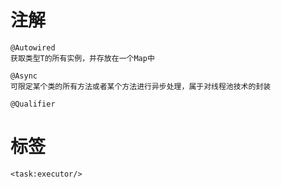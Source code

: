 # 注解

```shell
@Autowired
获取类型T的所有实例，并存放在一个Map中

@Async
可限定某个类的所有方法或者某个方法进行异步处理，属于对线程池技术的封装

@Qualifier
```

# 标签

```shell
<task:executor/>
```
